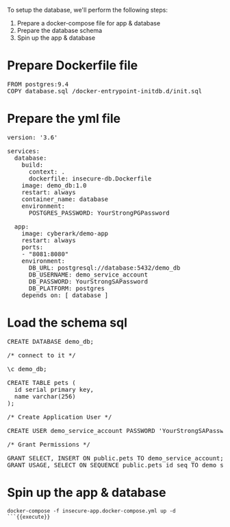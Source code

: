 
To setup the database, we'll perform the following steps:
1. Prepare a docker-compose file for app & database 
2. Prepare the database schema
3. Spin up the app & database 


# Prepare Dockerfile file

<pre class="file" data-filename="insecure-db.Dockerfile" data-target="replace">FROM postgres:9.4
COPY database.sql /docker-entrypoint-initdb.d/init.sql
</pre>


# Prepare the yml file

<pre class="file" data-filename="insecure-app.docker-compose.yml" data-target="replace">version: '3.6'

services:
  database:
    build:
      context: .
      dockerfile: insecure-db.Dockerfile
    image: demo_db:1.0
    restart: always
    container_name: database
    environment:
      POSTGRES_PASSWORD: YourStrongPGPassword

  app:
    image: cyberark/demo-app
    restart: always
    ports:
    - "8081:8080"
    environment:
      DB_URL: postgresql://database:5432/demo_db
      DB_USERNAME: demo_service_account
      DB_PASSWORD: YourStrongSAPassword 
      DB_PLATFORM: postgres
    depends_on: [ database ]
</pre>

# Load the schema sql

<pre class="file" data-filename="database.sql" data-target="replace">CREATE DATABASE demo_db;

/* connect to it */

\c demo_db;

CREATE TABLE pets (
  id serial primary key,
  name varchar(256)
);

/* Create Application User */

CREATE USER demo_service_account PASSWORD 'YourStrongSAPassword';

/* Grant Permissions */

GRANT SELECT, INSERT ON public.pets TO demo_service_account;
GRANT USAGE, SELECT ON SEQUENCE public.pets_id_seq TO demo_service_account;
</pre>

# Spin up the app & database
```
docker-compose -f insecure-app.docker-compose.yml up -d
```{{execute}}
